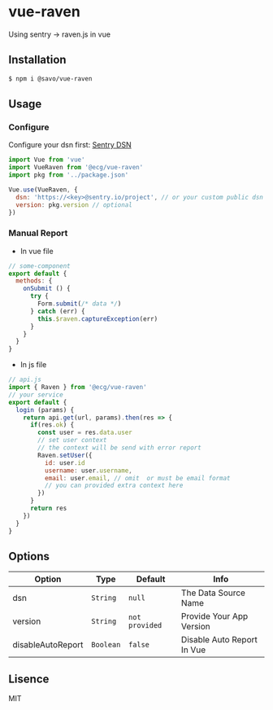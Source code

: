 # vue-raven
Using sentry -> raven.js in vue

## Installation

```bash
$ npm i @savo/vue-raven
```

## Usage

### Configure
Configure your dsn first: [Sentry DSN](https://docs.sentry.io/quickstart/#configure-the-dsn)

```js
import Vue from 'vue'
import VueRaven from '@ecg/vue-raven'
import pkg from '../package.json'

Vue.use(VueRaven, {
  dsn: 'https://<key>@sentry.io/project', // or your custom public dsn
  version: pkg.version // optional
})
```

### Manual Report

- In vue file

```js
// some-component
export default {
  methods: {
    onSubmit () {
      try {
        Form.submit(/* data */)
      } catch (err) {
        this.$raven.captureException(err)
      }
    }
  }
}
```

- In js file

```js
// api.js
import { Raven } from '@ecg/vue-raven'
// your service
export default {
  login (params) {
    return api.get(url, params).then(res => {
      if(res.ok) {
        const user = res.data.user
        // set user context
        // the context will be send with error report
        Raven.setUser({
          id: user.id
          username: user.username,
          email: user.email, // omit  or must be email format
          // you can provided extra context here 
        })
      }
      return res
    })
  }
}
```

## Options

| Option  | Type | Default  | Info |
| ------------- | ------------- | ------------- | ------------- |
| dsn  | `String` | `null` | The Data Source Name |
| version | `String` | `not provided` | Provide Your App Version |
| disableAutoReport | `Boolean` | `false` | Disable Auto Report In Vue |

## Lisence

MIT